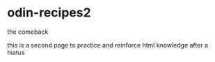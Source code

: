 # odin-recipes2
the comeback

this is a second page to practice and reinforce html knowledge after a hiatus
